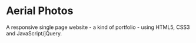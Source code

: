 # Aerial Photos
A responsive single page website - a kind of portfolio - using HTML5, CSS3 and JavaScript/jQuery.  
